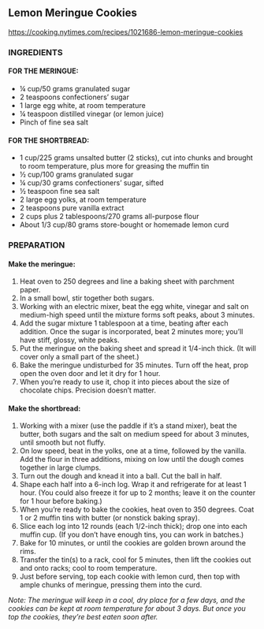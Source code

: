 ## Lemon Meringue Cookies

<https://cooking.nytimes.com/recipes/1021686-lemon-meringue-cookies>

### INGREDIENTS

#### FOR THE MERINGUE:
- ¼ cup/50 grams granulated sugar
- 2 teaspoons confectioners’ sugar
- 1 large egg white, at room temperature
- ¼ teaspoon distilled vinegar (or lemon juice)
- Pinch of fine sea salt
 
#### FOR THE SHORTBREAD:
- 1 cup/225 grams unsalted butter (2 sticks), cut into chunks and brought to room temperature, plus more for greasing the muffin tin
- ½ cup/100 grams granulated sugar
- ¼ cup/30 grams confectioners’ sugar, sifted
- ½ teaspoon fine sea salt
- 2 large egg yolks, at room temperature
- 2 teaspoons pure vanilla extract
- 2 cups plus 2 tablespoons/270 grams all-purpose flour
 - About 1/3 cup/80 grams store-bought or homemade lemon curd
 
### PREPARATION
#### Make the meringue: 
1. Heat oven to 250 degrees and line a baking sheet with parchment paper. 
2. In a small bowl, stir together both sugars.
3. Working with an electric mixer, beat the egg white, vinegar and salt on medium-high speed until the mixture forms soft peaks, about 3 minutes. 
4. Add the sugar mixture 1 tablespoon at a time, beating after each addition. Once the sugar is incorporated, beat 2 minutes more; you’ll have stiff, glossy, white peaks. 
5. Put the meringue on the baking sheet and spread it 1/4-inch thick. (It will cover only a small part of the sheet.)
6. Bake the meringue undisturbed for 35 minutes. Turn off the heat, prop open the oven door and let it dry for 1 hour. 
7. When you’re ready to use it, chop it into pieces about the size of chocolate chips. Precision doesn’t matter.

#### Make the shortbread: 
1. Working with a mixer (use the paddle if it’s a stand mixer), beat the butter, both sugars and the salt on medium speed for about 3 minutes, until smooth but not fluffy. 
2. On low speed, beat in the yolks, one at a time, followed by the vanilla. Add the flour in three additions, mixing on low until the dough comes together in large clumps. 
3. Turn out the dough and knead it into a ball. Cut the ball in half.
4. Shape each half into a 6-inch log. Wrap it and refrigerate for at least 1 hour. (You could also freeze it for up to 2 months; leave it on the counter for 1 hour before baking.)
5. When you’re ready to bake the cookies, heat oven to 350 degrees. Coat 1 or 2 muffin tins with butter (or nonstick baking spray).
6. Slice each log into 12 rounds (each 1/2-inch thick); drop one into each muffin cup. (If you don’t have enough tins, you can work in batches.)
7. Bake for 10 minutes, or until the cookies are golden brown around the rims. 
8. Transfer the tin(s) to a rack, cool for 5 minutes, then lift the cookies out and onto racks; cool to room temperature.
9. Just before serving, top each cookie with lemon curd, then top with ample chunks of meringue, pressing them into the curd. 

*Note: The meringue will keep in a cool, dry place for a few days, and the cookies can be kept at room temperature for about 3 days. But once you top the cookies, they’re best eaten soon after.*

